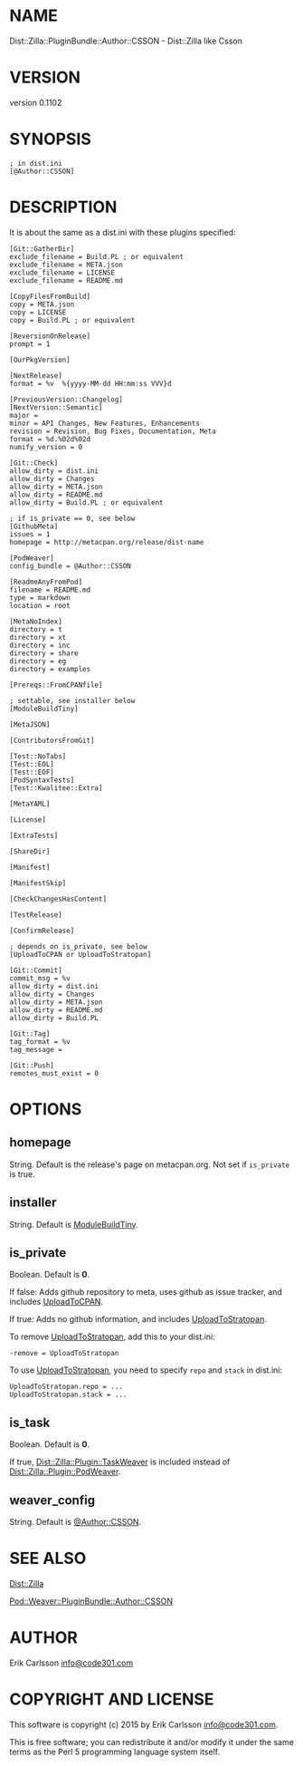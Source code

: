 # NAME

Dist::Zilla::PluginBundle::Author::CSSON - Dist::Zilla like Csson

# VERSION

version 0.1102

# SYNOPSIS

    ; in dist.ini
    [@Author::CSSON]

# DESCRIPTION

It is about the same as a dist.ini with these plugins specified:

    [Git::GatherDir]
    exclude_filename = Build.PL ; or equivalent
    exclude_filename = META.json
    exclude_filename = LICENSE
    exclude_filename = README.md

    [CopyFilesFromBuild]
    copy = META.json
    copy = LICENSE
    copy = Build.PL ; or equivalent

    [ReversionOnRelease]
    prompt = 1

    [OurPkgVersion]

    [NextRelease]
    format = %v  %{yyyy-MM-dd HH:mm:ss VVV}d

    [PreviousVersion::Changelog]
    [NextVersion::Semantic]
    major =
    minor = API Changes, New Features, Enhancements
    revision = Revision, Bug Fixes, Documentation, Meta
    format = %d.%02d%02d
    numify_version = 0

    [Git::Check]
    allow_dirty = dist.ini
    allow_dirty = Changes
    allow_dirty = META.json
    allow_dirty = README.md
    allow_dirty = Build.PL ; or equivalent

    ; if is_private == 0, see below
    [GithubMeta]
    issues = 1
    homepage = http://metacpan.org/release/dist-name

    [PodWeaver]
    config_bundle = @Author::CSSON

    [ReadmeAnyFromPod]
    filename = README.md
    type = markdown
    location = root

    [MetaNoIndex]
    directory = t
    directory = xt
    directory = inc
    directory = share
    directory = eg
    directory = examples

    [Prereqs::FromCPANfile]

    ; settable, see installer below
    [ModuleBuildTiny]

    [MetaJSON]

    [ContributorsFromGit]

    [Test::NoTabs]
    [Test::EOL]
    [Test::EOF]
    [PodSyntaxTests]
    [Test::Kwalitee::Extra]

    [MetaYAML]

    [License]

    [ExtraTests]

    [ShareDir]

    [Manifest]

    [ManifestSkip]

    [CheckChangesHasContent]

    [TestRelease]

    [ConfirmRelease]

    ; depends on is_private, see below
    [UploadToCPAN or UploadToStratopan]

    [Git::Commit]
    commit_msg = %v
    allow_dirty = dist.ini
    allow_dirty = Changes
    allow_dirty = META.json
    allow_dirty = README.md
    allow_dirty = Build.PL

    [Git::Tag]
    tag_format = %v
    tag_message =

    [Git::Push]
    remotes_must_exist = 0

# OPTIONS

## homepage

String. Default is the release's page on metacpan.org. Not set if `is_private` is true.

## installer

String. Default is [ModuleBuildTiny](https://metacpan.org/pod/Dist::Zilla::ModuleBuildTiny).

## is\_private

Boolean. Default is **0**.

If false: Adds github repository to meta, uses github as issue tracker, and includes [UploadToCPAN](https://metacpan.org/pod/Dist::Zilla::Plugin::UploadToCPAN).

If true: Adds no github information, and includes [UploadToStratopan](https://metacpan.org/pod/Dist::Zilla::Plugin::UploadToStratopan).

To remove [UploadToStratopan](https://metacpan.org/pod/Dist::Zilla::Plugin::UploadToStratopan), add this to your dist.ini:

    -remove = UploadToStratopan

To use [UploadToStratopan](https://metacpan.org/pod/Dist::Zilla::Plugin::UploadToStratopan), you need to specify `repo` and `stack` in dist.ini:

    UploadToStratopan.repo = ...
    UploadToStratopan.stack = ...

## is\_task

Boolean. Default is **0**.

If true, [Dist::Zilla::Plugin::TaskWeaver](https://metacpan.org/pod/Dist::Zilla::Plugin::TaskWeaver) is included instead of [Dist::Zilla::Plugin::PodWeaver](https://metacpan.org/pod/Dist::Zilla::Plugin::PodWeaver).

## weaver\_config

String. Default is [@Author::CSSON](https://metacpan.org/pod/Pod::Weaver::PluginBundle::Author::CSSON).

# SEE ALSO

[Dist::Zilla](https://metacpan.org/pod/Dist::Zilla)

[Pod::Weaver::PluginBundle::Author::CSSON](https://metacpan.org/pod/Pod::Weaver::PluginBundle::Author::CSSON)

# AUTHOR

Erik Carlsson <info@code301.com>

# COPYRIGHT AND LICENSE

This software is copyright (c) 2015 by Erik Carlsson <info@code301.com>.

This is free software; you can redistribute it and/or modify it under
the same terms as the Perl 5 programming language system itself.
